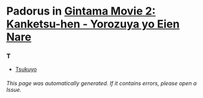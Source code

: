 # Padorus in [Gintama Movie 2: Kanketsu-hen - Yorozuya yo Eien Nare](https://myanimelist.net/anime/15335/Gintama_Movie_2__Kanketsu-hen_-_Yorozuya_yo_Eien_Nare)

### T
* [Tsukuyo](https://github.com/shadow578/Project-Padoru/blob/master/table-of-contents/characters/Tsukuyo.md)

###### This page was automatically generated. If it contains errors, please open a Issue.
